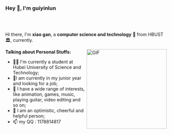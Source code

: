 ### Hey 👋, I'm guiyinlun

<br />
<br />

Hi there, I'm **xiao gan**,  a **computer science and technology** 🚀 from HBUST 🏛, currently. 

<img align="right" alt="GIF" width="250px" src="https://i.pinimg.com/originals/e4/26/70/e426702edf874b181aced1e2fa5c6cde.gif" />

**Talking about Personal Stuffs:**

- 👨‍💻 I'm currently a student at Hubei University of Science and Technology;
- 🌱I am currently in my junior year and looking for a job; 
- 🤔 I have a wide range of interests, like animation, games, music, playing guitar, video editing and so on;
- 💬 I am an optimistic, cheerful and helpful person;
- 📫 my QQ : 1178814817
